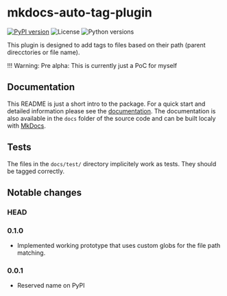 # mkdocs-auto-tag-plugin
[![PyPI version](https://img.shields.io/pypi/v/mkdocs-auto-tag-plugin)](https://pypi.org/project/mkdocs-auto-tag-plugin/)
![License](https://img.shields.io/pypi/l/mkdocs-auto-tag-plugin)
![Python versions](https://img.shields.io/pypi/pyversions/mkdocs-auto-tag-plugin)

This plugin is designed to add tags to files based on their path (parent direcctories or file name).

!!! Warning: Pre alpha: This is currently just a PoC for myself

## Documentation

This README is just a short intro to the package.
For a quick start and detailed information please see the [documentation](https://mkdocs-auto-tag-plugin.six-two.dev/).
The documentation is also available in the `docs` folder of the source code and can be built localy with [MkDocs](https://www.mkdocs.org/).

## Tests

The files in the `docs/test/` directory implicitely work as tests.
They should be tagged correctly.


## Notable changes

### HEAD

### 0.1.0

- Implemented working prototype that uses custom globs for the file path matching.

### 0.0.1

- Reserved name on PyPI

